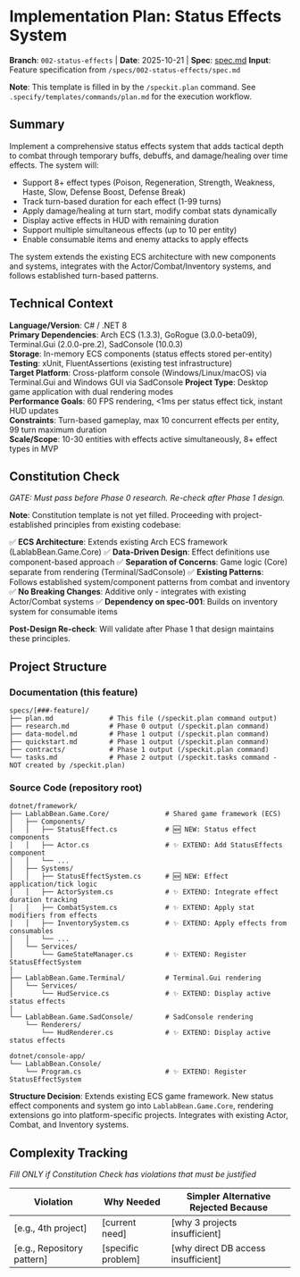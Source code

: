 # Implementation Plan: Status Effects System

**Branch**: `002-status-effects` | **Date**: 2025-10-21 | **Spec**: [spec.md](./spec.md)
**Input**: Feature specification from `/specs/002-status-effects/spec.md`

**Note**: This template is filled in by the `/speckit.plan` command. See `.specify/templates/commands/plan.md` for the execution workflow.

## Summary

Implement a comprehensive status effects system that adds tactical depth to combat through temporary buffs, debuffs, and damage/healing over time effects. The system will:
- Support 8+ effect types (Poison, Regeneration, Strength, Weakness, Haste, Slow, Defense Boost, Defense Break)
- Track turn-based duration for each effect (1-99 turns)
- Apply damage/healing at turn start, modify combat stats dynamically
- Display active effects in HUD with remaining duration
- Support multiple simultaneous effects (up to 10 per entity)
- Enable consumable items and enemy attacks to apply effects

The system extends the existing ECS architecture with new components and systems, integrates with the Actor/Combat/Inventory systems, and follows established turn-based patterns.

## Technical Context

<!--
  ACTION REQUIRED: Replace the content in this section with the technical details
  for the project. The structure here is presented in advisory capacity to guide
  the iteration process.
-->

**Language/Version**: C# / .NET 8  
**Primary Dependencies**: Arch ECS (1.3.3), GoRogue (3.0.0-beta09), Terminal.Gui (2.0.0-pre.2), SadConsole (10.0.3)  
**Storage**: In-memory ECS components (status effects stored per-entity)  
**Testing**: xUnit, FluentAssertions (existing test infrastructure)  
**Target Platform**: Cross-platform console (Windows/Linux/macOS) via Terminal.Gui and Windows GUI via SadConsole
**Project Type**: Desktop game application with dual rendering modes  
**Performance Goals**: 60 FPS rendering, <1ms per status effect tick, instant HUD updates  
**Constraints**: Turn-based gameplay, max 10 concurrent effects per entity, 99 turn maximum duration  
**Scale/Scope**: 10-30 entities with effects active simultaneously, 8+ effect types in MVP

## Constitution Check

*GATE: Must pass before Phase 0 research. Re-check after Phase 1 design.*

**Note**: Constitution template is not yet filled. Proceeding with project-established principles from existing codebase:

✅ **ECS Architecture**: Extends existing Arch ECS framework (LablabBean.Game.Core)
✅ **Data-Driven Design**: Effect definitions use component-based approach
✅ **Separation of Concerns**: Game logic (Core) separate from rendering (Terminal/SadConsole)
✅ **Existing Patterns**: Follows established system/component patterns from combat and inventory
✅ **No Breaking Changes**: Additive only - integrates with existing Actor/Combat systems
✅ **Dependency on spec-001**: Builds on inventory system for consumable items

**Post-Design Re-check**: Will validate after Phase 1 that design maintains these principles.

## Project Structure

### Documentation (this feature)

```
specs/[###-feature]/
├── plan.md              # This file (/speckit.plan command output)
├── research.md          # Phase 0 output (/speckit.plan command)
├── data-model.md        # Phase 1 output (/speckit.plan command)
├── quickstart.md        # Phase 1 output (/speckit.plan command)
├── contracts/           # Phase 1 output (/speckit.plan command)
└── tasks.md             # Phase 2 output (/speckit.tasks command - NOT created by /speckit.plan)
```

### Source Code (repository root)
<!--
  ACTION REQUIRED: Replace the placeholder tree below with the concrete layout
  for this feature. Delete unused options and expand the chosen structure with
  real paths (e.g., apps/admin, packages/something). The delivered plan must
  not include Option labels.
-->

```
dotnet/framework/
├── LablabBean.Game.Core/              # Shared game framework (ECS)
│   ├── Components/
│   │   ├── StatusEffect.cs            # 🆕 NEW: Status effect components
│   │   ├── Actor.cs                   # ✨ EXTEND: Add StatusEffects component
│   │   └── ...
│   ├── Systems/
│   │   ├── StatusEffectSystem.cs      # 🆕 NEW: Effect application/tick logic
│   │   ├── ActorSystem.cs             # ✨ EXTEND: Integrate effect duration tracking
│   │   ├── CombatSystem.cs            # ✨ EXTEND: Apply stat modifiers from effects
│   │   ├── InventorySystem.cs         # ✨ EXTEND: Apply effects from consumables
│   │   └── ...
│   └── Services/
│       └── GameStateManager.cs        # ✨ EXTEND: Register StatusEffectSystem
│
├── LablabBean.Game.Terminal/          # Terminal.Gui rendering
│   └── Services/
│       └── HudService.cs              # ✨ EXTEND: Display active status effects
│
└── LablabBean.Game.SadConsole/        # SadConsole rendering
    └── Renderers/
        └── HudRenderer.cs             # ✨ EXTEND: Display active status effects

dotnet/console-app/
└── LablabBean.Console/
    └── Program.cs                     # ✨ EXTEND: Register StatusEffectSystem
```

**Structure Decision**: Extends existing ECS game framework. New status effect components and system go into `LablabBean.Game.Core`, rendering extensions go into platform-specific projects. Integrates with existing Actor, Combat, and Inventory systems.

## Complexity Tracking

*Fill ONLY if Constitution Check has violations that must be justified*

| Violation | Why Needed | Simpler Alternative Rejected Because |
|-----------|------------|-------------------------------------|
| [e.g., 4th project] | [current need] | [why 3 projects insufficient] |
| [e.g., Repository pattern] | [specific problem] | [why direct DB access insufficient] |

